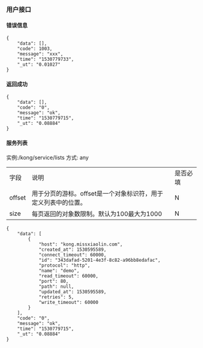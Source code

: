 ### 用户接口

#### 错误信息
~~~
{
    "data": [],
    "code": 1003,
    "message": "xxx",
    "time": "1530779733",
    "_ut": "0.01027"
}
~~~

#### 返回成功

~~~
{
    "data": [],
    "code": "0",
    "message": "ok",
    "time": "1530779715",
    "_ut": "0.08884"
}
~~~

#### 服务列表
实例:/kong/service/lists
方式: any

<table>
    <tr>
        <td>字段</td>
        <td>说明</td>
        <td>是否必填</td>
    </tr>
    <tr>
        <td>offset</td>
        <td>用于分页的游标。offset是一个对象标识符，用于定义列表中的位置。</td>
        <td>N</td>
    </tr>
    <tr>
        <td>size</td>
        <td>每页返回的对象数限制。默认为100最大为1000</td>
        <td>N</td>
    </tr>
</table>

~~~
{
    "data": [
        {
            "host": "kong.missxiaolin.com",
            "created_at": 1530595589,
            "connect_timeout": 60000,
            "id": "343dafad-5201-4e3f-8c82-a96bb8edafac",
            "protocol": "http",
            "name": "demo",
            "read_timeout": 60000,
            "port": 80,
            "path": null,
            "updated_at": 1530595589,
            "retries": 5,
            "write_timeout": 60000
        }
    ],
    "code": "0",
    "message": "ok",
    "time": "1530779715",
    "_ut": "0.08884"
}
~~~